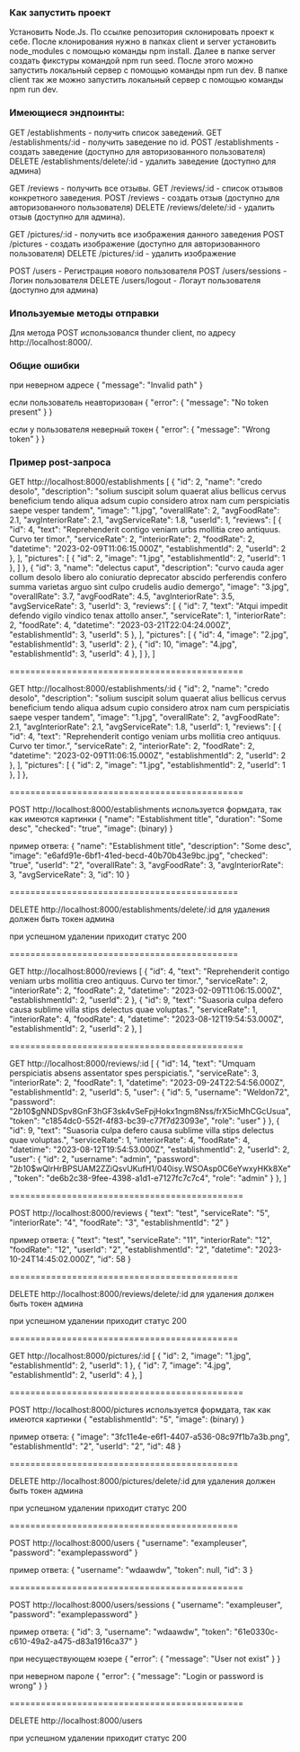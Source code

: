 ### Как запустить проект

Установить Node.Js.
По ссылке репозитория склонировать проект к себе.
После клонирования нужно в папках client и server установить node_modules с помощью команды npm install.
Далее в папке server cоздать фикстуры командой npm run seed.
После этого можно запустить локальный сервер с помощью команды npm run dev.
В папке client так же можно запустить локальный сервер с помощью команды npm run dev.

### Имеющиеся эндпоинты:

GET /establishments - получить список заведений.
GET /establishments/:id - получить заведение по id.
POST /establishments - создать заведение (доступно для авторизованного пользователя)
DELETE /establishments/delete/:id - удалить заведение (доступно для админа)

GET /reviews - получить все отзывы.
GET /reviews/:id - список отзывов конкретного заведения.
POST /reviews - создать отзыв (доступно для авторизованного пользователя)
DELETE /reviews/delete/:id - удалить отзыв (доступно для админа).

GET /pictures/:id - получить все изображения данного заведения
POST /pictures - создать изображение (доступно для авторизованного пользователя)
DELETE /pictures/:id - удалить изображение

POST /users - Регистрация нового пользователя
POST /users/sessions - Логин пользователя
DELETE /users/logout - Логаут пользователя (доступно для админа)

### Ипользуемые методы отправки

Для метода POST использовался thunder client, по адресу http://localhost:8000/.

### Общие ошибки

при неверном адресе
{
"message": "Invalid path"
}

если пользователь неавторизован
{
"error": {
"message": "No token present"
}
}

если у пользователя неверный токен
{
"error": {
"message": "Wrong token"
}
}

### Пример post-запроса

GET http://localhost:8000/establishments
[
{
"id": 2,
"name": "credo desolo",
"description": "solium suscipit solum quaerat alius bellicus cervus beneficium tendo aliqua adsum cupio considero atrox nam cum perspiciatis saepe vesper tandem",
"image": "1.jpg",
"overallRate": 2,
"avgFoodRate": 2.1,
"avgInteriorRate": 2.1,
"avgServiceRate": 1.8,
"userId": 1,
"reviews": [
{
"id": 4,
"text": "Reprehenderit contigo veniam urbs mollitia creo antiquus. Curvo ter timor.",
"serviceRate": 2,
"interiorRate": 2,
"foodRate": 2,
"datetime": "2023-02-09T11:06:15.000Z",
"establishmentId": 2,
"userId": 2
},
],
"pictures": [
{
"id": 2,
"image": "1.jpg",
"establishmentId": 2,
"userId": 1
},
]
},
{
"id": 3,
"name": "delectus caput",
"description": "curvo cauda ager collum desolo libero alo coniuratio deprecator abscido perferendis confero summa varietas arguo sint culpo crudelis audio demergo",
"image": "3.jpg",
"overallRate": 3.7,
"avgFoodRate": 4.5,
"avgInteriorRate": 3.5,
"avgServiceRate": 3,
"userId": 3,
"reviews": [
{
"id": 7,
"text": "Atqui impedit defendo vigilo vindico tenax attollo anser.",
"serviceRate": 1,
"interiorRate": 2,
"foodRate": 4,
"datetime": "2023-03-21T22:04:24.000Z",
"establishmentId": 3,
"userId": 5
},
],
"pictures": [
{
"id": 4,
"image": "2.jpg",
"establishmentId": 3,
"userId": 2
},
{
"id": 10,
"image": "4.jpg",
"establishmentId": 3,
"userId": 4
},
]
},
]

=============================================

GET http://localhost:8000/establishments/:id
{
"id": 2,
"name": "credo desolo",
"description": "solium suscipit solum quaerat alius bellicus cervus beneficium tendo aliqua adsum cupio considero atrox nam cum perspiciatis saepe vesper tandem",
"image": "1.jpg",
"overallRate": 2,
"avgFoodRate": 2.1,
"avgInteriorRate": 2.1,
"avgServiceRate": 1.8,
"userId": 1,
"reviews": [
{
"id": 4,
"text": "Reprehenderit contigo veniam urbs mollitia creo antiquus. Curvo ter timor.",
"serviceRate": 2,
"interiorRate": 2,
"foodRate": 2,
"datetime": "2023-02-09T11:06:15.000Z",
"establishmentId": 2,
"userId": 2
},
],
"pictures": [
{
"id": 2,
"image": "1.jpg",
"establishmentId": 2,
"userId": 1
},
]
},

=============================================

POST http://localhost:8000/establishments
используется формдата, так как имеются картинки
{
"name": "Establishment title",
"duration": "Some desc",
"checked": "true",
"image": (binary)
}

пример ответа:
{
"name": "Establishment title",
"description": "Some desc",
"image": "e6afd91e-6bf1-41ed-becd-40b70b43e9bc.jpg",
"checked": "true",
"userId": "2",
"overallRate": 3,
"avgFoodRate": 3,
"avgInteriorRate": 3,
"avgServiceRate": 3,
"id": 10
}

============================================

DELETE http://localhost:8000/establishments/delete/:id
для удаления должен быть токен админа

при успешном удалении приходит статус 200

============================================

GET http://localhost:8000/reviews
[
{
"id": 4,
"text": "Reprehenderit contigo veniam urbs mollitia creo antiquus. Curvo ter timor.",
"serviceRate": 2,
"interiorRate": 2,
"foodRate": 2,
"datetime": "2023-02-09T11:06:15.000Z",
"establishmentId": 2,
"userId": 2
},
{
"id": 9,
"text": "Suasoria culpa defero causa sublime villa stips delectus quae voluptas.",
"serviceRate": 1,
"interiorRate": 4,
"foodRate": 4,
"datetime": "2023-08-12T19:54:53.000Z",
"establishmentId": 2,
"userId": 2
},
]

=============================================

GET http://localhost:8000/reviews/:id
[
{
"id": 14,
"text": "Umquam perspiciatis absens assentator spes perspiciatis.",
"serviceRate": 3,
"interiorRate": 2,
"foodRate": 1,
"datetime": "2023-09-24T22:54:56.000Z",
"establishmentId": 2,
"userId": 5,
"user": {
"id": 5,
"username": "Weldon72",
"password": "$2b$10$gNNDSpv8GnF3hGF3sk4vSeFpjHokx1ngm8Nss/frX5icMhCGcUsua",
"token": "c1854dc0-552f-4f83-bc39-c77f7d23093e",
"role": "user"
}
},
{
"id": 9,
"text": "Suasoria culpa defero causa sublime villa stips delectus quae voluptas.",
"serviceRate": 1,
"interiorRate": 4,
"foodRate": 4,
"datetime": "2023-08-12T19:54:53.000Z",
"establishmentId": 2,
"userId": 2,
"user": {
"id": 2,
"username": "admin",
"password": "$2b$10$wQlrHrBPSUAM2ZZiQsvUKufH1/040isy.WSOAsp0C6eYwxyHKk8Xe",
"token": "de6b2c38-9fee-4398-a1d1-e7127fc7c7c4",
"role": "admin"
}
},
]

=============================================

POST http://localhost:8000/reviews
{
"text": "test",
"serviceRate": "5",
"interiorRate": "4",
"foodRate": "3",
"establishmentId": "2"
}

пример ответа:
{
"text": "test",
"serviceRate": "11",
"interiorRate": "12",
"foodRate": "12",
"userId": "2",
"establishmentId": "2",
"datetime": "2023-10-24T14:45:02.000Z",
"id": 58
}

============================================

DELETE http://localhost:8000/reviews/delete/:id
для удаления должен быть токен админа

при успешном удалении приходит статус 200

============================================

GET http://localhost:8000/pictures/:id
[
{
"id": 2,
"image": "1.jpg",
"establishmentId": 2,
"userId": 1
},
{
"id": 7,
"image": "4.jpg",
"establishmentId": 2,
"userId": 4
},
]

=============================================

POST http://localhost:8000/pictures
используется формдата, так как имеются картинки
{
"establishmentId": "5",
"image": (binary)
}

пример ответа:
{
"image": "3fc11e4e-e6f1-4407-a536-08c97f1b7a3b.png",
"establishmentId": "2",
"userId": "2",
"id": 48
}

============================================

DELETE http://localhost:8000/pictures/delete/:id
для удаления должен быть токен админа

при успешном удалении приходит статус 200

============================================

POST http://localhost:8000/users
{
"username": "exampleuser",
"password": "examplepassword"
}

пример ответа:
{
"username": "wdaawdw",
"token": null,
"id": 3
}

=============================================

POST http://localhost:8000/users/sessions
{
"username": "exampleuser",
"password": "examplepassword"
}

пример ответа:
{
"id": 3,
"username": "wdaawdw",
"token": "61e0330c-c610-49a2-a475-d83a1916ca37"
}

при несуществующем юзере
{
"error": {
"message": "User not exist"
}
}

при неверном пароле
{
"error": {
"message": "Login or password is wrong"
}
}

=============================================

DELETE http://localhost:8000/users

при успешном удалении приходит статус 200
